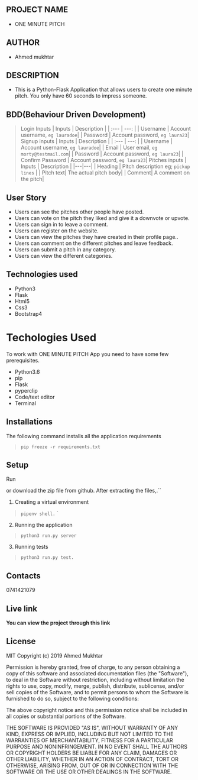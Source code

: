 ## PROJECT  NAME 
 - ONE MINUTE PITCH
## AUTHOR 
 - Ahmed mukhtar
 ## DESCRIPTION 
 - This is a Python-Flask Application that allows users to create one minute pitch. You only have 60 seconds to impress someone.  
 ## BDD(Behaviour Driven Development)
>Login Inputs
| Inputs |  Description |
| :---         |          ---: |
| Username  | Account username, ``eg lauradoe``|
| Password  | Account password, ``eg laura23``|
>Signup inputs
| Inputs |  Description |
| :---         |          ---: |
| Username  | Account username, ``eg lauradoe``|
| Email  | User email, ``eg morty@testmail.com``|
| Password  | Account password, ``eg laura23``|
| Confirm Password  | Account password, ``eg laura23``|
> Pitches inputs
| Inputs | Description  |
|---|---|
|  Heading | Pitch description eg; ``pickup lines``  |
|  Pitch text| The actual pitch body|
| Comment| A comment on the pitch|
## User Story
- Users can see the pitches other people have posted.
- Users can vote on the pitch they liked and give it a downvote or upvote.
- Users can sign in to leave a comment.
- Users can register on the website.
- Users can view the pitches they have created in their profile page..
- Users can comment on the different pitches and leave feedback.
- Users can submit a pitch in any category.
- Users can view the different categories.
## Technologies used
* Python3
* Flask
* Html5
* Css3
* Bootstrap4
# Techologies Used
To work with ONE MINUTE PITCH App you need to have some few prerequisites.
- Python3.6
- pip
- Flask
- pyperclip
- Code/text editor
- Terminal
## Installations
The following command installs all the application requirements
>``pip freeze -r requirements.txt``
## Setup
Run

or download the zip file from github.
After extracting the files,.``
1. Creating a virtual environment
>``pipenv shell.``
`
2. Running the application
>``python3 run.py server``
3. Running tests
 > ``python3 run.py test.``
## Contacts 
0741421079
## Live link 
**You can view the project through this link**

## License 
MIT Copyright (c) 2019 Ahmed Mukhtar

Permission is hereby granted, free of charge, to any person obtaining a copy of this software and associated documentation files (the "Software"), to deal in the Software without restriction, including without limitation the rights to use, copy, modify, merge, publish, distribute, sublicense, and/or sell copies of the Software, and to permit persons to whom the Software is furnished to do so, subject to the following conditions:

The above copyright notice and this permission notice shall be included in all copies or substantial portions of the Software.

THE SOFTWARE IS PROVIDED "AS IS", WITHOUT WARRANTY OF ANY KIND, EXPRESS OR IMPLIED, INCLUDING BUT NOT LIMITED TO THE WARRANTIES OF MERCHANTABILITY, FITNESS FOR A PARTICULAR PURPOSE AND NONINFRINGEMENT. IN NO EVENT SHALL THE AUTHORS OR COPYRIGHT HOLDERS BE LIABLE FOR ANY CLAIM, DAMAGES OR OTHER LIABILITY, WHETHER IN AN ACTION OF CONTRACT, TORT OR OTHERWISE, ARISING FROM, OUT OF OR IN CONNECTION WITH THE SOFTWARE OR THE USE OR OTHER DEALINGS IN THE SOFTWARE.